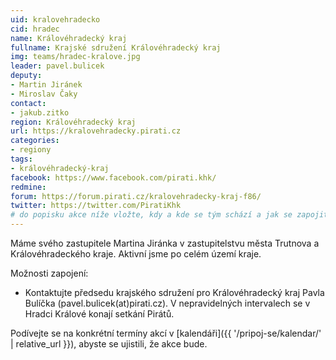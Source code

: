 ```yaml
---
uid: kralovehradecko
cid: hradec
name: Královéhradecký kraj
fullname: Krajské sdružení Královéhradecký kraj
img: teams/hradec-kralove.jpg
leader: pavel.bulicek
deputy:
- Martin Jiránek
- Miroslav Čaky
contact:
- jakub.zitko
region: Královéhradecký kraj
url: https://kralovehradecky.pirati.cz
categories:
- regiony
tags:
- královéhradecký-kraj
facebook: https://www.facebook.com/pirati.khk/
redmine:
forum: https://forum.pirati.cz/kralovehradecky-kraj-f86/
twitter: https://twitter.com/PiratiKhk
# do popisku akce níže vložte, kdy a kde se tým schází a jak se zapojit
---
```


Máme svého zastupitele Martina Jiránka v zastupitelstvu města Trutnova a Královéhradeckého kraje. Aktivní jsme po celém území kraje.

Možnosti zapojení:

* Kontaktujte předsedu krajského sdružení pro Královéhradecký kraj Pavla Bulíčka (pavel.bulicek(at)pirati.cz). V nepravidelných intervalech se v Hradci Králové konají setkání Pirátů.

Podívejte se na konkrétní termíny akcí v [kalendáři]({{ '/pripoj-se/kalendar/' | relative_url }}),
abyste se ujistili, že akce bude.
